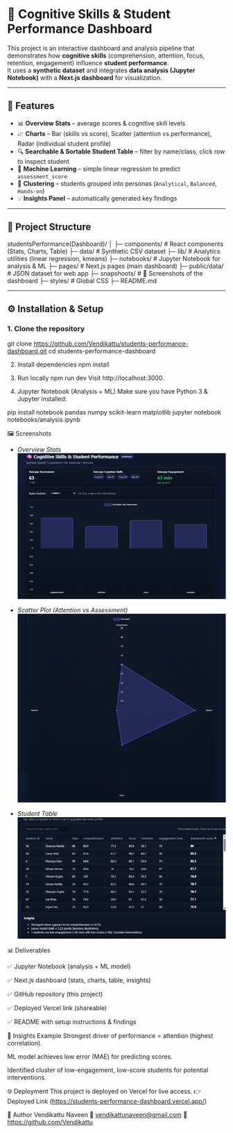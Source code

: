 # 🧠 Cognitive Skills & Student Performance Dashboard

This project is an interactive dashboard and analysis pipeline that demonstrates how **cognitive skills** (comprehension, attention, focus, retention, engagement) influence **student performance**.  
It uses a **synthetic dataset** and integrates **data analysis (Jupyter Notebook)** with a **Next.js dashboard** for visualization.

---

## 🚀 Features

- 📊 **Overview Stats** – average scores & cognitive skill levels
- 📈 **Charts** – Bar (skills vs score), Scatter (attention vs performance), Radar (individual student profile)
- 🔍 **Searchable & Sortable Student Table** – filter by name/class, click row to inspect student
- 🤖 **Machine Learning** – simple linear regression to predict `assessment_score`
- 🧩 **Clustering** – students grouped into personas (`Analytical`, `Balanced`, `Hands-on`)
- 💡 **Insights Panel** – automatically generated key findings

---

## 📂 Project Structure

studentsPerformance(Dashboard)/
│
├─ components/ # React components (Stats, Charts, Table)
├─ data/ # Synthetic CSV dataset
├─ lib/ # Analytics utilities (linear regression, kmeans)
├─ notebooks/ # Jupyter Notebook for analysis & ML
├─ pages/ # Next.js pages (main dashboard)
├─ public/data/ # JSON dataset for web app
├─ snapshoots/ # 📸 Screenshots of the dashboard
├─ styles/ # Global CSS
├─ README.md

---

## ⚙️ Installation & Setup

### 1. Clone the repository
git clone https://github.com/Vendikattu/students-performance-dashboard.git
cd students-performance-dashboard

2. Install dependencies
npm install

3. Run locally
npm run dev
Visit http://localhost:3000.

4. Jupyter Notebook (Analysis + ML)
Make sure you have Python 3 & Jupyter installed:

pip install notebook pandas numpy scikit-learn matplotlib
jupyter notebook notebooks/analysis.ipynb


🖼️ Screenshots

- *Overview Stats*  
  [![Overview](./snapshoots/overview.png)](https://raw.githubusercontent.com/Vendikattu/students-performance-dashboard/main/snapshoots/overview.png)

- *Scatter Plot (Attention vs Assessment)*  
  [![Scatter](./snapshoots/scatter.png)](https://raw.githubusercontent.com/Vendikattu/students-performance-dashboard/main/snapshoots/scatter.png)

- *Student Table*  
  [![Table](./snapshoots/table.png)](https://raw.githubusercontent.com/Vendikattu/students-performance-dashboard/main/snapshoots/table.png)


📊 Deliverables

✅ Jupyter Notebook (analysis + ML model)

✅ Next.js dashboard (stats, charts, table, insights)

✅ GitHub repository (this project)

✅ Deployed Vercel link (shareable)

✅ README with setup instructions & findings


🔮 Insights Example
Strongest driver of performance = attention (highest correlation).

ML model achieves low error (MAE) for predicting scores.

Identified cluster of low-engagement, low-score students for potential interventions.

🌐 Deployment
This project is deployed on Vercel for live access.
👉 Deployed Link (https://students-performance-dashboard.vercel.app/)

📧 Author
Vendikattu Naveen
📩 vendikattunaveen@gmail.com
🔗 https://github.com/Vendikattu

